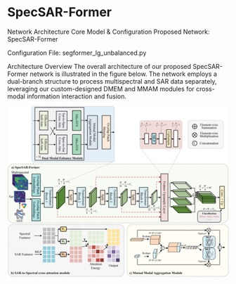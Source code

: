 # SpecSAR-Former

Network Architecture
Core Model & Configuration
Proposed Network: SpecSAR-Former

Configuration File: segformer_lg_unbalanced.py

Architecture Overview
The overall architecture of our proposed SpecSAR-Former network is illustrated in the figure below. The network employs a dual-branch structure to process multispectral and SAR data separately, leveraging our custom-designed DMEM and MMAM modules for cross-modal information interaction and fusion.

![SpecSAR-Former Network Architecture](Network.png)

